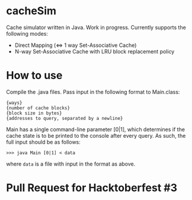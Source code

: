 # cacheSim
Cache simulator written in Java. Work in progress.
Currently supports the following modes:

- Direct Mapping (<=> 1 way Set-Associative Cache)
- N-way Set-Associative Cache with LRU block replacement policy

# How to use
Compile the .java files.
Pass input in the following format to Main.class:

```
{ways}
{number of cache blocks}
{block size in bytes}
{addresses to query, separated by a newline}
```

Main has a single command-line parameter [0|1], which determines if the cache state is to be printed to the console after every query.
As such, the full input should be as follows:

```
>>> java Main [0|1] < data
```
where `data` is a file with input in the format as above.

# Pull Request for Hacktoberfest \#3
